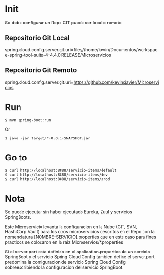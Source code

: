 # Init 
Se debe configurar un Repo GIT puede ser local o remoto

## Repositorio Git Local
spring.cloud.config.server.git.uri=file:///home/kevin/Documentos/workspace-spring-tool-suite-4-4.4.0.RELEASE/Microservicios
## Repositorio Git Remoto
spring.cloud.config.server.git.uri=https://github.com/kevinxjavier/Microservicios

# Run

```
$ mvn spring-boot:run
```
Or
```
$ java -jar target/*-0.0.1-SNAPSHOT.jar
```

# Go to

```
$ curl http://localhost:8888/servicio-items/default
$ curl http://localhost:8888/servicio-items/dev
$ curl http://localhost:8888/servicio-items/prod

```

# Nota 
Se puede ejecutar sin haber ejecutado Eureka, Zuul y servicios SpringBoots. 

Este Microservicio levanta la configuracion en la Nube (GIT, SVN, HashiCorp Vault) para los 
otros microservicios descritos en el Repo con la nomenclatura [NOMBRE-SERVICIO].properties
que en este caso para fines practicos se colocaron en la raiz Microservios/*.properties

Si el server.port esta definido en el application.properties de un servicio SpringBoot y el
servicio Spring Cloud Config tambien define el server.port predomina la configuracion de 
servicio Spring Cloud Config sobreescribiendo la configuracion del servicio SpringBoot.
